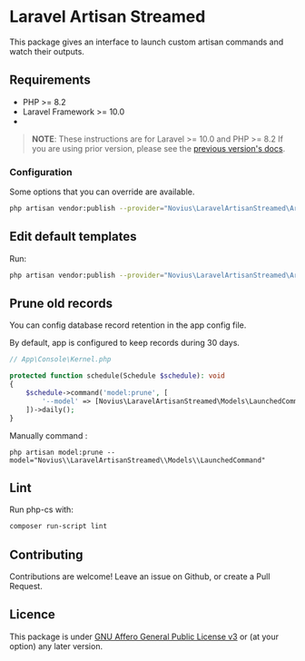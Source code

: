 # Laravel Artisan Streamed

This package gives an interface to launch custom artisan commands and watch their outputs.

## Requirements

* PHP >= 8.2
* Laravel Framework >= 10.0
* 
> **NOTE**: These instructions are for Laravel >= 10.0 and PHP >= 8.2 If you are using prior version, please
> see the [previous version's docs](https://github.com/novius/laravel-artisan-streamed/tree/1.x).

### Configuration

Some options that you can override are available.

```sh
php artisan vendor:publish --provider="Novius\LaravelArtisanStreamed\ArtisanStreamedServiceProvider" --tag="config"
```

## Edit default templates

Run:

```sh
php artisan vendor:publish --provider="Novius\LaravelArtisanStreamed\ArtisanStreamedServiceProvider" --tag="views"
```

## Prune old records

You can config database record retention in the app config file. 

By default, app is configured to keep records during 30 days.

```php
// App\Console\Kernel.php

protected function schedule(Schedule $schedule): void
{
    $schedule->command('model:prune', [
        '--model' => [Novius\LaravelArtisanStreamed\Models\LaunchedCommand::class],
    ])->daily();
}
```

Manually command : 

```shell
php artisan model:prune --model="Novius\\LaravelArtisanStreamed\\Models\\LaunchedCommand"
```

## Lint

Run php-cs with:

```sh
composer run-script lint
```

## Contributing

Contributions are welcome!
Leave an issue on Github, or create a Pull Request.


## Licence

This package is under [GNU Affero General Public License v3](http://www.gnu.org/licenses/agpl-3.0.html) or (at your option) any later version.
